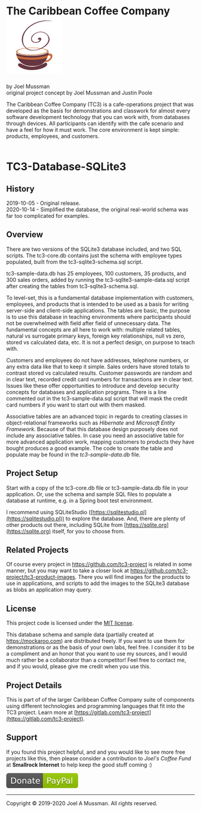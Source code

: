 # The Caribbean Coffee Company ![](./.common/logo.png?raw=true)
by Joel Mussman<br/>
original project concept by Joel Mussman and Justin Poole 

The Caribbean Coffee Company (TC3) is a cafe-operations project that was developed as the basis for demonstrations
and classwork for almost every software development technology that you can work with, from databases through devices.
All participants can identify with the cafe scenario and have a feel for how it must work.
The core environment is kept simple: products, employees, and customers.
<br>
<br>

# TC3-Database-SQLite3

## History

2019-10-05 - Original release.<br>
2020-10-14 - Simplified the database, the original real-world schema was far too complicated for examples.

## Overview
There are two versions of the SQLite3 database included, and two SQL scripts.
The tc3-core.db contains just the schema with employee types populated, built from the tc3-sqlite3-schema.sql script.

tc3-sample-data.db has 25 employees, 100 customers, 35 products, and 300 sales orders, 
added by running the tc3-sqlite3-sample-data.sql script after creating the tables from tc3-sqlite3-schema.sql.

To level-set, this is a fundamental database implementation with customers, employees, and products
that is intended to be used as a basis for writing server-side and client-side applications.
The tables are basic,
the purpose is to use this database in teaching environments where participants should not be overwhelmed with
field after field of unnecessary data.
The fundamental concepts are all here to work with: multiple related tables, natural vs surrogate primary keys,
foreign key relationships, null vs zero, stored vs calculated data, etc.
It is not a perfect design, on purpose to teach with.

Customers and employees do not have addresses, telephone numbers, or any extra data like that to
keep it simple.
Sales orders have stored totals to contrast stored vs calculated results.
Customer passwords are random and in clear text, recorded credit card numbers for transactions
are in clear text.
Issues like these offer opportunities to introduce and develop security concepts for databases and
application programs. There is a line commented out in the tc3-sample-data.sql script that will mask the
credit card numbers if you want to start out with them masked.

Associative tables are an advanced topic in regards to creating classes in object-relational frameworks such as
*Hibernate* and *Microsoft Entity Framework*.
Because of that this database design purposely does not include any associative tables. 
In case you need an associative table for more advanced application work, mapping customers to products
they have bought produces a good example.
The code to create the table and populate may be found in the *tc3-sample-data.db* file.


## Project Setup

Start with a copy of the tc3-core.db file or tc3-sample-data.db file in your application.
Or, use the schema and sample SQL files
to populate a database at runtime, e.g. in a Spring boot test environment.

I recommend using SQLiteStudio ([https://sqlitestudio.pl](https://sqlitestudio.pl)) to explore the database.
And, there are plenty of other products out there, including SQLite from [https://sqlite.org](https://sqlite.org) itself, for you to choose from.

## Related Projects

Of course every project in https://github.com/tc3-project is related in some manner,
but you may want to take a closer look at
https://github.com/tc3-project/tc3-product-images.
There you will find images for the products to use in applications, and scripts to add the images
to the SQLite3 database as blobs an application may query.

## License

This project code is licensed under the [MIT license](./.common/LICENSE.md).

This database schema and sample data (partially created at https://mockaroo.com) are distributed freely.
If you want to use them for demonstrations or as the basis of your own labs, feel free.
I consider it to be a compliment and an honor that you want to use my sources, and I would much rather be
a collaborator than a competitor!
Feel free to contact me, and if you would, please give me credit when you use this.

## Project Details

This is part of of the larger Caribbean Coffee Company suite of components using different technologies and programming languages that fit into the TC3 project.
Learn more at [https://gitlab.com/tc3-project](https://gitlab.com/tc3-project).

## Support

If you found this project helpful, and and you would like to see more free projects like this,
then please consider
a contribution to *Joel's Coffee Fund* at **Smallrock Internet** to help keep the good stuff coming :)<br />

[![Donate](./.common/Donate-Paypal.svg)](https://www.paypal.com/cgi-bin/webscr?cmd=_s-xclick&hosted_button_id=XPUGVGZZ8RUAA)

<hr>
Copyright © 2019-2020 Joel A Mussman. All rights reserved.